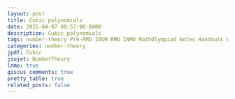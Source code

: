 ```yaml
---
layout: post
title: Cubic polynomials
date: 2025-04-07 08:57:00-0400
description: Cubic polynomials
tags: number-theory Pre-RMO IOQM RMO INMO MathOlympiad Notes Handouts LectureNotes
categories: number-theory
jpdf: Cubic
jsujet: NumberTheory
lnmo: true
giscus_comments: true
pretty_table: true
related_posts: false
---
```

